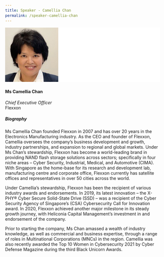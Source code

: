 ```yaml
---
title: Speaker - Camellia Chan
permalink: /speaker-camellia-chan
---
```

![Camellia Chan](/images/speakers/Camellia-Chan.jpg)

#### **Ms Camellia Chan**

*Chief Executive Officer*  
Flexxon

##### **Biography**

Ms Camellia Chan founded Flexxon in 2007 and has over 20 years in the Electronics Manufacturing industry. As the CEO and founder of Flexxon, Camellia oversees the company’s business development and growth, industry partnerships, and expansion to regional and global markets. Under Ms Chan’s stewardship, Flexxon has become a world-leading brand in providing NAND flash storage solutions across sectors; specifically in four niche areas – Cyber Security, Industrial, Medical, and Automotive (CIMA). With Singapore as the home-base for its research and development lab, manufacturing centre and corporate office, Flexxon currently has satellite offices and representatives in over 50 cities across the world.

Under Camellia’s stewardship, Flexxon has been the recipient of various industry awards and endorsements. In 2019, its latest innovation – the X-PHY® Cyber Secure Solid-State Drive (SSD) – was a recipient of the Cyber Security Agency of Singapore’s (CSA) Cybersecurity Call for Innovation award. In 2020, Flexxon achieved another major milestone in its steady growth journey, with Heliconia Capital Management’s investment in and endorsement of the company. 

Prior to starting the company, Ms Chan amassed a wealth of industry knowledge, as well as commercial and business expertise, through a range of roles in Multinational Corporations (MNCs) in the region. Camellia was also recently awarded the Top 10 Women in Cybersecurity 2021 by Cyber Defense Magazine during the third Black Unicorn Awards.
